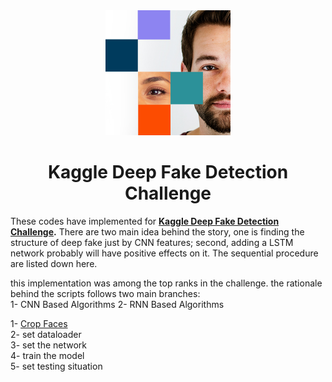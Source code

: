<div align="center">
    <img src="/images/index.jpg" width="200">
</div>

<h1 align="center">Kaggle Deep Fake Detection Challenge</h1>


These codes have implemented for  **[Kaggle Deep Fake Detection Challenge](https://www.kaggle.com/c/deepfake-detection-challenge "Kaggle Deep Fake Detection Challenge").**  There are two main idea behind the story, one is finding the structure of deep fake just by CNN features; second, adding a LSTM network probably will have positive effects on it. 
The sequential procedure are listed down here.

this implementation was among the top ranks in the challenge. the rationale behind the scripts follows two main branches: \
1- CNN Based Algorithms
2- RNN Based Algorithms


1- [Crop Faces](https://github.com/imohammadhossein/Deep-Fake-Detection/blob/develop/face_extractor.ipynb "face extractor mtcnn")  \
2- set dataloader \
3- set the network \
4- train the model \
5- set testing situation
